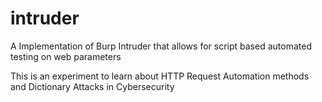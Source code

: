 # intruder
A Implementation of Burp Intruder that allows for script based automated testing on web parameters

This is an experiment to learn about HTTP Request Automation methods and Dictionary Attacks in Cybersecurity
